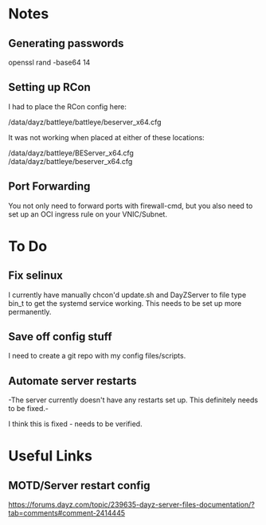 # Notes

## Generating passwords

openssl rand -base64 14

## Setting up RCon

I had to place the RCon config here:

/data/dayz/battleye/battleye/beserver_x64.cfg

It was not working when placed at either of these locations:

/data/dayz/battleye/BEServer_x64.cfg
/data/dayz/battleye/beserver_x64.cfg

## Port Forwarding

You not only need to forward ports with firewall-cmd, but you also need to set up an OCI ingress rule on your VNIC/Subnet.

# To Do

## Fix selinux

I currently have manually chcon'd update.sh and DayZServer to file type bin_t to get the
systemd service working.  This needs to be set up more permanently.

## Save off config stuff

I need to create a git repo with my config files/scripts.

## Automate server restarts

-The server currently doesn't have any restarts set up.  This definitely needs to be fixed.-

I think this is fixed - needs to be verified.

# Useful Links

## MOTD/Server restart config

https://forums.dayz.com/topic/239635-dayz-server-files-documentation/?tab=comments#comment-2414445
